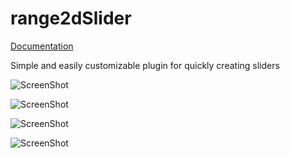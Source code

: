 range2dSlider
=============

[Documentation][doc]

Simple and easily customizable plugin for quickly creating sliders

![ScreenShot](https://raw.githubusercontent.com/xdan/range2dSlider/master/screens/1.png)

![ScreenShot](https://raw.githubusercontent.com/xdan/range2dSlider/master/screens/2.png)

![ScreenShot](https://raw.githubusercontent.com/xdan/range2dSlider/master/screens/3.png)

![ScreenShot](https://raw.githubusercontent.com/xdan/range2dSlider/master/screens/4.png)

[doc]: http://xdsoft.net/jqplugins/range2dslider/